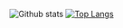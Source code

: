 ![Github stats](https://stats-nxh759kn4-hazemfahmyy.vercel.app/api?username=hazemfahmyy&hide=issues,prs&show_icons=true&theme=dracula)
[![Top Langs](https://stats-nxh759kn4-hazemfahmyy.vercel.app/api/top-langs/?username=hazemfahmyy&hide_progress=false&layout=compact)](https://github.com/hazemfahmyy/github-readme-stats)